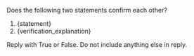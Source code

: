Does the following two statements confirm each other? 

1. {statement}
2. {verification_explanation}

Reply with True or False. Do not include anything else in reply.
